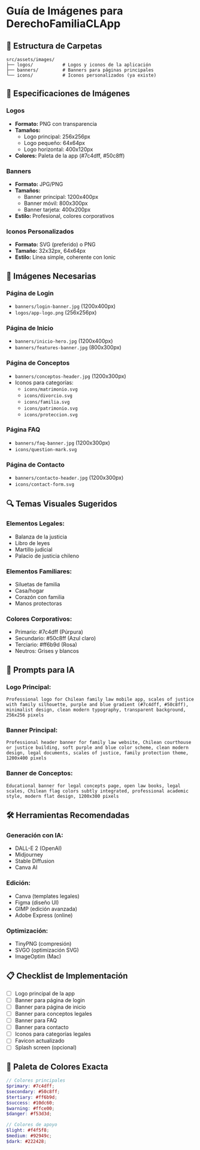 # Guía de Imágenes para DerechoFamiliaCLApp

## 📁 Estructura de Carpetas

```
src/assets/images/
├── logos/           # Logos y iconos de la aplicación
├── banners/         # Banners para páginas principales
└── icons/           # Iconos personalizados (ya existe)
```

## 🎨 Especificaciones de Imágenes

### **Logos**
- **Formato:** PNG con transparencia
- **Tamaños:** 
  - Logo principal: 256x256px
  - Logo pequeño: 64x64px
  - Logo horizontal: 400x120px
- **Colores:** Paleta de la app (#7c4dff, #50c8ff)

### **Banners**
- **Formato:** JPG/PNG
- **Tamaños:**
  - Banner principal: 1200x400px
  - Banner móvil: 800x300px
  - Banner tarjeta: 400x200px
- **Estilo:** Profesional, colores corporativos

### **Iconos Personalizados**
- **Formato:** SVG (preferido) o PNG
- **Tamaño:** 32x32px, 64x64px
- **Estilo:** Línea simple, coherente con Ionic

## 🎯 Imágenes Necesarias

### **Página de Login**
- `banners/login-banner.jpg` (1200x400px)
- `logos/app-logo.png` (256x256px)

### **Página de Inicio**
- `banners/inicio-hero.jpg` (1200x400px)
- `banners/features-banner.jpg` (800x300px)

### **Página de Conceptos**
- `banners/conceptos-header.jpg` (1200x300px)
- Iconos para categorías:
  - `icons/matrimonio.svg`
  - `icons/divorcio.svg`
  - `icons/familia.svg`
  - `icons/patrimonio.svg`
  - `icons/proteccion.svg`

### **Página FAQ**
- `banners/faq-banner.jpg` (1200x300px)
- `icons/question-mark.svg`

### **Página de Contacto**
- `banners/contacto-header.jpg` (1200x300px)
- `icons/contact-form.svg`

## 🔍 Temas Visuales Sugeridos

### **Elementos Legales:**
- Balanza de la justicia
- Libro de leyes
- Martillo judicial
- Palacio de justicia chileno

### **Elementos Familiares:**
- Siluetas de familia
- Casa/hogar
- Corazón con familia
- Manos protectoras

### **Colores Corporativos:**
- Primario: #7c4dff (Púrpura)
- Secundario: #50c8ff (Azul claro)
- Terciario: #ff6b9d (Rosa)
- Neutros: Grises y blancos

## 📝 Prompts para IA

### **Logo Principal:**
```
Professional logo for Chilean family law mobile app, scales of justice with family silhouette, purple and blue gradient (#7c4dff, #50c8ff), minimalist design, clean modern typography, transparent background, 256x256 pixels
```

### **Banner Principal:**
```
Professional header banner for family law website, Chilean courthouse or justice building, soft purple and blue color scheme, clean modern design, legal documents, scales of justice, family protection theme, 1200x400 pixels
```

### **Banner de Conceptos:**
```
Educational banner for legal concepts page, open law books, legal scales, Chilean flag colors subtly integrated, professional academic style, modern flat design, 1200x300 pixels
```

## 🛠️ Herramientas Recomendadas

### **Generación con IA:**
- DALL-E 2 (OpenAI)
- Midjourney
- Stable Diffusion
- Canva AI

### **Edición:**
- Canva (templates legales)
- Figma (diseño UI)
- GIMP (edición avanzada)
- Adobe Express (online)

### **Optimización:**
- TinyPNG (compresión)
- SVGO (optimización SVG)
- ImageOptim (Mac)

## 📋 Checklist de Implementación

- [ ] Logo principal de la app
- [ ] Banner para página de login
- [ ] Banner para página de inicio
- [ ] Banner para conceptos legales
- [ ] Banner para FAQ
- [ ] Banner para contacto
- [ ] Iconos para categorías legales
- [ ] Favicon actualizado
- [ ] Splash screen (opcional)

## 🎨 Paleta de Colores Exacta

```scss
// Colores principales
$primary: #7c4dff;
$secondary: #50c8ff;
$tertiary: #ff6b9d;
$success: #10dc60;
$warning: #ffce00;
$danger: #f53d3d;

// Colores de apoyo
$light: #f4f5f8;
$medium: #92949c;
$dark: #222428;
```
